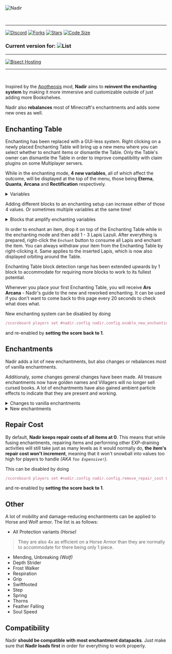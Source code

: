![Nadir](https://i.imgur.com/U0yrgV2.png)

<br>

-------

[![Discord](https://img.shields.io/discord/727033287343734885?color=7289DA&logo=discord&style=for-the-badge&logoColor=7289DA)](https://discord.kohara.xyz/)
[![Forks](https://img.shields.io/github/forks/kohy-creates/Nadir?style=for-the-badge&logo=github&color=green)](https://github.com/kohy-creates/Nadir/members)
[![Stars](https://img.shields.io/github/stars/kohy-creates/Nadir?style=for-the-badge&logo=github&color=yellow)](https://github.com/kohy-creates/Nadir/stargazers)
[![Code Size](https://img.shields.io/github/languages/code-size/kohy-creates/Nadir?style=for-the-badge&color=purple&logoColor=white)](https://github.com/kohy-creates/Nadir)

### Current version for: ![List](https://img.shields.io/modrinth/game-versions/Ifo6hVSZ?style=for-the-badge&label=%20&color=white)

-------

[![Bisect Hosting](https://www.bisecthosting.com/partners/custom-banners/9b77975e-b706-4425-9662-9234be1e2789.webp)](https://bisecthosting.com/kohara)

-------

<br>

Inspired by the [Apotheosis](https://www.curseforge.com/minecraft/mc-mods/apotheosis) mod, **Nadir** aims to **reinvent the enchanting system** by making it more immersive and customizable outside of just adding more Bookshelves.

Nadir also **rebalances** most of Minecraft's enchantments and adds some new ones as well.

## Enchanting Table

Enchanting has been replaced with a GUI-less system. Right clicking on a newly placed Enchanting Table will bring up a new menu where you can select whether to enchant items or dismantle the Table. Only the Table's owner can dismantle the Table in order to improve compatibility with claim plugins on some Multiplayer servers.

While in the enchanting mode, **4 new variables**, all of which affect the outcome, will be displayed at the top of the menu, those being **Eterna**, **Quanta**, **Arcana** and **Rectification** respectively.

<details>
<summary>Variables</summary>
  
**⚡ Eterna** - raw enchanting power, increases enchanting level
> **Example:** 15 Eterna allows for enchanting at level 30, while 30 allows for enchanting at level 60
> 
> **Max value:** 30

**🔥 Quanta** - chaos, amplifies the enchanting level by +- half of its value
> **Example:** 50 Quanta would mean that its amplification potential ranges from `-25% ~ +25%`
> 
> **Max value:** 100%

**🧪 Arcana** - secondary power, gives a chance to roll enchantments twice
> **Example:** 25 Arcana gives a 25% chance to roll enchantments twice
> 
> **Max value:** 100%

**☯️ Rectification** - zen, decreases Quanta's reduction potential
> **Example:** 100 Quanta and 50 Rectification would mean that Quanta's amplification potential ranges from `-25% ~ +50%` *(`-(100 / 2 * 0.5) ~ +(100 /2)`)*
> 
> **Max value:** 100%

</details>

Adding different blocks to an enchanting setup can increase either of those 4 values. Or sometimes multiple variables at the same time!

<details>
<summary>Blocks that amplify enchanting variables</summary>

<details>
  
<summary>⚡ Eterna</summary>

- **Bookshelf**, **Chiseled Bookshelf**, **Lectern** - +1 *(max +15)*
- **Ender Dragon Head** - +5 *(doesn't stack)*
- **Sculk** - +1 *(max +5)*
- **Conduit** - +5 *(doesn't stack)*

</details>

<details>
<summary>🔥 Quanta</summary>

- **Dragon Head** - 12% *(doesn't stack)*
- **Wither Skeleton Skull** - 8%
- **Other Mob Heads** - 5%
- **Sculk Catalyst** - 4% *(stacks twice)*
- **Sculk Shrieker** - 10% *(doesn't stack)*
- **Soul Torch/Lantern** - 2%
- **Potted Wither Rose** - 4%
- **Ancient Debris** - 7%
- **Soul Sand** - 5%
- **Potted Torchflower** - 3%

</details>

<details>
<summary>🧪 Arcana</summary>

- **All Candles** - 1% per candle in a stack
- **Dragon Head** - 5% *(doesn't stack)*
- **Dragon Egg** - 25% *(doesn't stack)*
- **Brewing Stand** - 6%
- **Heavy Core** - 7%
- **Beacon** - 10% *(doesn't stack)*
- **Conduit** - 12% *(doesn't stack)*
- **Prismarine Blocks** - 1%
- **Ancient Debris** - 2%

</details>

<details>
<summary>☯️ Rectification</summary>

- **Amethyst Buds/Clusters** - +1%, +2%, +3% and +4% respectively for each growth stage
- **Amethyst Block** - +4%
- **Honeycomb Block** - +8%
- **Dragon Egg** - +15% *(doesn't stack)*
- **Beacon** - +15% *(doesn't stack)*
- **Heavy Core** - +10%
- **All Prismarine Blocks** - +5%

</details>

<details>
<summary>Other</summary>

- **Dragon Egg** - gives a chance to roll treasure enchantments, chance scales with Arcana at a 1:1 ratio *(e.g. 54 Arcana = 54% chance)*. Careful though, as curses are also classified as treasure enchantments!
- **Lectern** - put in a Written Book to set the Table's name to whatever is in its title

</details>

</details>

In order to enchant an item, drop it on top of the Enchanting Table while in the enchanting mode and then add 1 - 3 Lapis Lazuli. After everything is prepared, right-click the `Enchant` button to consume all Lapis and enchant the item. You can always withdraw your item from the Enchanting Table by right-clicking it. Same applies to the inserted Lapis, which is now also displayed orbiting around the Table.

Enchanting Table block detection range has been extended upwards by 1 block to accommodate for requiring more blocks to work to its fullest potential.

Whenever you place your first Enchanting Table, you will receive **Ars Arcana** - Nadir's guide to the new and reworked enchanting. It can be used if you don't want to come back to this page every 20 seconds to check what does what.

New enchanting system can be disabled by doing
```ts
/scoreboard players set #nadir.config nadir.config.enable_new_enchanting 0
```
and re-enabled by **setting the score back to 1**.


## Enchantments

Nadir adds a lot of new enchantments, but also changes or rebalances most of vanilla enchantments.

Additionaly, some changes general changes have been made. All treasure enchantments now have golden names and Villagers will no longer sell cursed books. A lot of enchantments have also gained ambient particle effects to indicate that they are present and working.

<details>
<summary>Changes to vanilla enchantments</summary>

- ⚔️ **Sharpness** - can be applied to Tridents and Maces.
- ⚔️ **Smite, Bane of Arthropods** - stack with Sharpness and each other, changed damage increase to `+10% * (level + 1)` *(total of +60% at level V)*. Both enchantments can be applied to Tridents and Maces.
- ⚔️ **Knockback** - reduced knockback by 33%.
- ⚔️ **Sweeping Edge** - reduced enchantment efficiency.
- 🛡️ **Protection** - reduced base damage reduction per level from +4% to +2.5% and increased max level from IV to V.
> This means that maximum damage reduction is now 50% with full Protection V armor, while in vanilla it is 64% with full Protection IV.
- 🛡️ **Blast Protection, Projectile Protection, Fire Protection** - now stack with all Protection enchantments, but provide a much smaller bonus to damage reduction *(+3% per piece compared to +8% in vanilla)*.
- 🛡️ **Fire Protection** - changed burn time decrease to `-10% + 5% * level`, stacking multiplicatively with other pieces instead of additively. 
- 🛡️ **Blast Protection** - reduced explosion knockback resistance to 5% per level. 
> This means that each specialized Protection enchantment can provide an extra 48% damage reduction against a given damage type.
- 🍃 **Feather Falling** - reworked to reduce taken fall damage by `5% * (level + 1)` and increase safe fall distance by `1 + level * 2` blocks.
- 🔨 **Unbreaking** - slighlty nerfed Ubreaking on tools and buffed the effect on armor. Unbreaking now also scales to level V.

<details>
<summary>New Unbreaking values</summary>

Chance to not damage the enchanted item:
- Tools:
  - Old: `level / level + 1`
  - New: `level / level + 2`
- Armor:
  - Old: `level * 2 / level * 5 + 5`
  - New: `level * 2 / level * 4 + 4`
 
</details>

- 🔨 **Mending** - no longer a treasure enchantment, can be found in Enchanting Table. Has IV max levels, with level IV being the same as Mending in Vanilla. It's also a lot easier to get in the Enchanting Table than other enchantments, only requiring a minimum level of 5. However, it's rarity is rather low when there are a lot of enchantments to pick from and higher levels of Mending are far less common compared to other enchantments.
- 🏹 **Power** - can be applied to Crossbows. Reduced extra damage
> I can't say the exact values due to how Arrow damage is calculated, but during my test, Power V arrow damage was reduced from 20 in vanilla to ~13.
- 🏹 **Multishot** - now a treasure enchantment and can be applied to Bows. Arrows are shot in a little bit of a spread rather than at strictly pre-defined angles.
- 🏹 **Piercing** - can be applied to Bows.
- 🏹 **Flame** - can be applied to Crossbows.
- 🏹 **Punch** - can be applied to Crossbows. Reduced knockback by 33%.
- 🏹 **Infinity** - now stacks with Mending, has III levels in total and conserves all types of Arrows. Now has a `12% * (level + 1)` chance to save ammunition rather than always doing so.
- 🏹 **Quick Charge** - reduced efficiency from `25% * level` to `10% * (level + 1)`
- 🔥 **Fire Aspect** - now has IV levels in total, each level increases burn duration by 2 seconds.
- 🎣 **Lure, Luck of The Sea** - both enchaments have an extra level *(new max is IV)* and are easier to get from a lower-level Enchanting Table, but at the same time it is harder to get them in their higher levels.
- 🔱 **Impaling** - reworked to apply against any mob that is wet *(AKA standing in water or rain)*, reduced damage increase from `2.5 * level` to `+10% * (lvl + 1)`.
- 🔱 **Loyalty** - Tridents return 25% faster.
- 🔱 **Riptide** - higher levels of Riptide are less common in the Enchanting Table.
- ⛏️ **Silk Touch** - reduced minimum level requried for it to appear in the Enchanting Table.
- 🌹 **Thorns** - reworked to scale better with levels.

<details>
<summary>Thorns rework</summary>
  
- 🔴 Now exclusively a Chestplate enchantment *(since it doesn't stack well with other armor pieces)*.
- 🟡 Changed damage from `1 ~ 5` to `(level) ~ (level + 2)`.
- 🟢 Increased trigger chance from `level * 15%` to `20% + level * 15%`.
- 🟢 No longer decreases armor durability when reflecting damage.
------
- **Vanilla Thorns trigger chance:**
  - **I:** 15% *(individual chance per each enchanted piece)*
  - **II:** 30%
  - **III:** 45%
- **Vanilla Thorns damage:**
  - 1 ~ 5 *(all levels)*
- **Nadir Thorns trigger chance:**
  - **I:** 35% *(+20%)*
  - **II:** 50% *(+20%)*
  - **III:** 65% *(+20%)*
- **Nadir Thorns damage:**
  - **I:** 1 ~ 3 *(-2 max damage)*
  - **II:** 2 ~ 4 *(+1 min damage, -1 max damage)*
  - **III:** 3 ~ 5 *(+2 min damage)*

</details>

- 💦 **Depth Strider** - reduced efficiency from `33.4% * level` to `20% * level` and now has IV total levels instead of III.
- 🍀 **Looting** - now works on Tridents, Axes and Maces.
- ⚡ **Channeling** - can be applied to Maces, creating lightning bolts on smash attacks during a thunder. Also provides immunity to electric damage while held.
- 💨 **Breach** - can be applied to Axes. Reduced efficiency, from `15% * level` armor penetration to `7.5% * (level + 1)` Keep in mind that it is still mutually exclusive with ANY damage-increasing enchantments.
- 💨 **Density** - reduced max level from V to III.
- 💨 **Wind Burst** - reduced efficiency on all levels and level scaling.

</details>

<details>
<summary>New enchantments</summary>

**General:**
- 🍀 **Lucky** [TREASURE] - increases player's luck while held. Only appliable to tools, ranged and melee weapons.
- 🐶 **Familiarity** - prevents hurting tamed animals *(Cats, Dogs, etc.)*. Only appliable to ranged and melee weapons.
- ⛓ **Soulbind** - saves the item on death and returns it to player after respawning. Can be applied to pretty much anything. Incompatible with Curse of Vanishing.

**Curses:**
- 🔥 **Curse of Anti-Entropy** [Armor] - sets the attacker on fire, but applies strong slowness to the wearer.
- 🥌 **Curse of Bulk** [Armor] - increases the amount of provided armor points by 1, but decreases movement speed by 15%.
- 🥌 **Curse of Enlargement** [Tools & Melee weapons] - increases reach by 1.5, but reduces attack speed and mining speed by 40%.
- 🥱 **Curse of Exhaustion** [Tools] - reduces mining speed by 25%.
- 🥛 **Curse of Fragility** - 33% chance for an item to take double durability damage on use.
- 💥 **Curse of Recklessness** [Boots] - increases fall damage by 40%.

**Weapon enchantments:**
- ⚔️ **Illager's Bane** [IV] - increases damage against all Illagers by `+10% * (level + 1)`. Stacks with Sharpness and other specialized damage enchantments.
- ⚔️ **Swift Strike** [III] - increases attack speed by `5% + 4% * (level - 1)`. Incompatible with Sharpness.
- 🔱 **Flow** [III] [Trident] - increases movement speed in water while held by `10% + 20% * level`.
- 🔱 **Warp** [Trident] [TREASURE] - teleports its owner to hit blocks. Incompatible with Loyalty as it has built-in Loyalty III.
- 💨 **Zephyr** [III] [Mace] - killing a mob with a smash attack has a `33.4% * level` chance to give 1 Wind Charge.
- 💨 **Failsafe** [Mace] - reduces fall damage by 33% while held.
- 🏹 **Sharpshooter** [Bows & Crossbows] [TREASURE] - shot Arrows ignore gravity and travel in a straight line.
- 🏹 **Endless Quiver** [Bows & Crossbows] [TREASURE] - stronger variant of Infinity which ALWAYS saves shot arrows. Incompatible with Infinity itself.
- 🍄 **Venomous** [IV] [Melee Weapons] - inflicts Poison on hit, increasing in potency with levels. Incompatible with Fire Aspect and Life Steal.
- 💗 **Life Steal** [II] [Melee Weapons] - slowly steals life from hit mobs *(4:5 heal to damage ratio)*. Incompatible with Fire Aspect and Venomous.

**Tool enchantments:**
- ⛏️ **Reach** [III] - increases tool reach by 1 block and then by 0.5 for every consecutive level.

**Armor enchantments:**
- 🛡️ **Magic Protection** [IV] - adds 3% damage reduction per level against magic-type damage. Stacks with all Protection variants.
- 💨 **Swiftfooted** [IV] [Boots] - increases movement speed by `5% + 2% * (level - 1)`
- 🔥 **Magma Walker** [Boots] [TREASURE] - temporarily turns Lava beneath your feet into Obsidian.
- 🍃 **Scholar** [IV] - increases dropped EXP by `10% + 5% * (level - 1)`. Stacks additively.
- 🧗‍♂️ **Grip** [III] [Boots] - increases knockback resistance by `15% + 10% * (level - 1)`.
- 🦘 **Spring** [IV] [Boots] - increases jump height and safe fall distance. Incompatible with Feather Falling.
- 🚶‍♀️ **Step** [Boots] [TREASURE] - increases step height by 1, allowing for auto-stepping blocks without having to jump.

</details>

## Repair Cost

By default, **Nadir keeps repair costs of all items at 0**. This means that while fusing enchantments, repairing items and performing other EXP-draining activities will still take just as many levels as it would normally do, **the item's repair cost won't increment**, meaning that it won't snowball into values too high for players to handle *(AKA `Too Expensive!`)*.

This can be disabled by doing
```ts
/scoreboard players set #nadir.config nadir.config.remove_repair_cost 0
```
and re-enabled by **setting the score back to 1**.

## Other

A lot of mobility and damage-reducing enchantments can be applied to Horse and Wolf armor. The list is as follows:
- All Protection variants *(Horse)*
> They are also 4x as efficient on a Horse Armor than they are normally to accommodate for there being only 1 piece.
- Mending, Unbreaking *(Wolf)*
- Depth Strider
- Frost Walker
- Respiration
- Grip
- Swiftfooted
- Step
- Spring
- Thorns
- Feather Falling
- Soul Speed

## Compatibility

Nadir **should be compatible with most enchantment datapacks**. Just make sure that **Nadir loads first** in order for everything to work properly.

